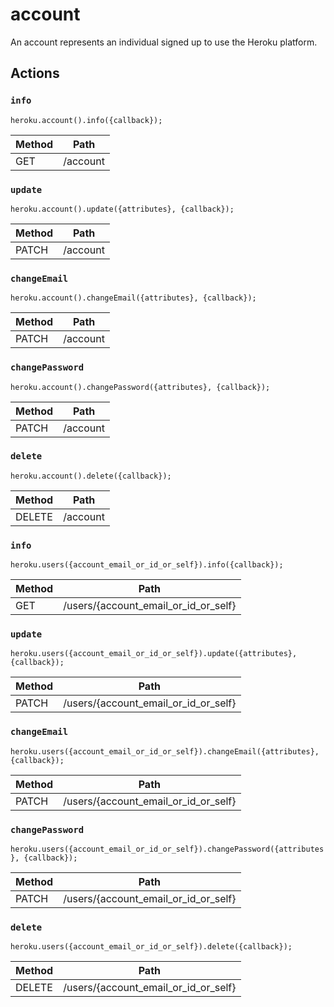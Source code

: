 # account

An account represents an individual signed up to use the Heroku platform.

## Actions

### `info`

`heroku.account().info({callback});`

Method | Path
--- | ---
GET | /account

### `update`

`heroku.account().update({attributes}, {callback});`

Method | Path
--- | ---
PATCH | /account

### `changeEmail`

`heroku.account().changeEmail({attributes}, {callback});`

Method | Path
--- | ---
PATCH | /account

### `changePassword`

`heroku.account().changePassword({attributes}, {callback});`

Method | Path
--- | ---
PATCH | /account

### `delete`

`heroku.account().delete({callback});`

Method | Path
--- | ---
DELETE | /account

### `info`

`heroku.users({account_email_or_id_or_self}).info({callback});`

Method | Path
--- | ---
GET | /users/{account_email_or_id_or_self}

### `update`

`heroku.users({account_email_or_id_or_self}).update({attributes}, {callback});`

Method | Path
--- | ---
PATCH | /users/{account_email_or_id_or_self}

### `changeEmail`

`heroku.users({account_email_or_id_or_self}).changeEmail({attributes}, {callback});`

Method | Path
--- | ---
PATCH | /users/{account_email_or_id_or_self}

### `changePassword`

`heroku.users({account_email_or_id_or_self}).changePassword({attributes}, {callback});`

Method | Path
--- | ---
PATCH | /users/{account_email_or_id_or_self}

### `delete`

`heroku.users({account_email_or_id_or_self}).delete({callback});`

Method | Path
--- | ---
DELETE | /users/{account_email_or_id_or_self}


